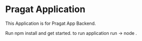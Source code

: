# Pragat Application
This Application is for Pragat App Backend.

Run npm install and get started.
to run application run  -> node .